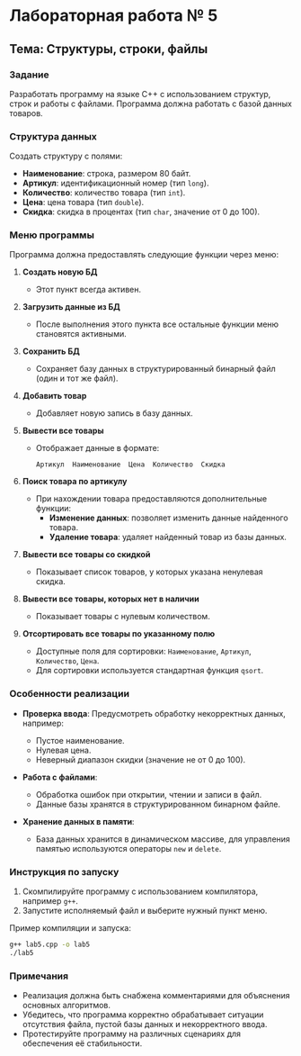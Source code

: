 # Лабораторная работа № 5

## Тема: Структуры, строки, файлы

### Задание
Разработать программу на языке C++ с использованием структур, строк и работы с файлами. Программа должна работать с базой данных товаров.

### Структура данных
Создать структуру с полями:
- **Наименование**: строка, размером 80 байт.
- **Артикул**: идентификационный номер (тип `long`).
- **Количество**: количество товара (тип `int`).
- **Цена**: цена товара (тип `double`).
- **Скидка**: скидка в процентах (тип `char`, значение от 0 до 100).

### Меню программы
Программа должна предоставлять следующие функции через меню:

1. **Создать новую БД**
   - Этот пункт всегда активен.

2. **Загрузить данные из БД**
   - После выполнения этого пункта все остальные функции меню становятся активными.

3. **Сохранить БД**
   - Сохраняет базу данных в структурированный бинарный файл (один и тот же файл).

4. **Добавить товар**
   - Добавляет новую запись в базу данных.

5. **Вывести все товары**
   - Отображает данные в формате:
     ```
     Артикул  Наименование  Цена  Количество  Скидка
     ```

6. **Поиск товара по артикулу**
   - При нахождении товара предоставляются дополнительные функции:
     - **Изменение данных**: позволяет изменить данные найденного товара.
     - **Удаление товара**: удаляет найденный товар из базы данных.

7. **Вывести все товары со скидкой**
   - Показывает список товаров, у которых указана ненулевая скидка.

8. **Вывести все товары, которых нет в наличии**
   - Показывает товары с нулевым количеством.

9. **Отсортировать все товары по указанному полю**
   - Доступные поля для сортировки: `Наименование`, `Артикул`, `Количество`, `Цена`.
   - Для сортировки используется стандартная функция `qsort`.

### Особенности реализации

- **Проверка ввода**: Предусмотреть обработку некорректных данных, например:
  - Пустое наименование.
  - Нулевая цена.
  - Неверный диапазон скидки (значение не от 0 до 100).

- **Работа с файлами**:
  - Обработка ошибок при открытии, чтении и записи в файл.
  - Данные базы хранятся в структурированном бинарном файле.

- **Хранение данных в памяти**:
  - База данных хранится в динамическом массиве, для управления памятью используются операторы `new` и `delete`.

### Инструкция по запуску
1. Скомпилируйте программу с использованием компилятора, например `g++`.
2. Запустите исполняемый файл и выберите нужный пункт меню.

Пример компиляции и запуска:
```bash
g++ lab5.cpp -o lab5
./lab5
```

### Примечания
- Реализация должна быть снабжена комментариями для объяснения основных алгоритмов.
- Убедитесь, что программа корректно обрабатывает ситуации отсутствия файла, пустой базы данных и некорректного ввода.
- Протестируйте программу на различных сценариях для обеспечения её стабильности.


